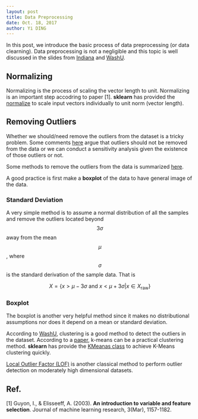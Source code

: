 ```yaml
---
layout: post
title: Data Preprocessing
date: Oct. 18, 2017
author: Yi DING
---
```


In this post, we introduce the basic process of data preprocessing (or data clearning). Data preprocessing is not a negligible and this topic is well discussed in the slides from [Indiana](https://www.cs.indiana.edu/~predrag/classes/2010springi211/week6_m.pdf) and [WashU](http://www.cs.wustl.edu/~zhang/teaching/cs514/Spring11/Data-prep.pdf). 

## Normalizing
Normalizing is the process of scaling the vector length to unit. Normalizing is an important step accodring to paper [1]. **sklearn** has provided the [normalize](http://scikit-learn.org/stable/modules/generated/sklearn.preprocessing.normalize.html) to scale input vectors individually to unit norm (vector length).

## Removing Outliers
Whether we should/need remove the outliers from the dataset is a tricky problem. Some comments [here](https://stats.stackexchange.com/questions/200534/is-it-ok-to-remove-outliers-from-data/200923) argue that outliers should not be removed from the data or we can conduct a sensitivity analysis given the existence of those outliers or not.

Some methods to remove the outliers from the data is summarized [here](http://d-scholarship.pitt.edu/7948/1/Seo.pdf).

A good practice is first make a **boxplot** of the data to have  general image of the data.

### Standard Deviation
A very simple method is to assume a normal distribution of all the samples and remove the outliers located beyond $$3\sigma$$ away from the mean $$\mu$$, where $$\sigma$$ is the standard derivation of the sample data. That is 

$$X =\{ x>\mu-3\sigma \text{ and }x < \mu+3\sigma | x\in X_{\text{raw}} \}$$

### Boxplot

The boxplot is another very helpful method since it makes no distributional assumptions nor does it depend on a mean or standard deviation.



According to [WashU](http://www.cs.wustl.edu/~zhang/teaching/cs514/Spring11/Data-prep.pdf), clustering is a good method to detect the outliers in the dataset.
According to a [paper](http://pmg.it.usyd.edu.au/outliers.pdf), k-means can be a practical clustering method.
**sklearn** has provide the [KMeanas class](http://scikit-learn.org/stable/modules/generated/sklearn.cluster.KMeans.html) to achieve K-Means clustering quickly.

[Local Outlier Factor (LOF)](http://scikit-learn.org/stable/modules/outlier_detection.html#local-outlier-factor) is another classical method to perform outlier detection on moderately high dimensional datasets.

## Ref.
[1] Guyon, I., & Elisseeff, A. (2003). **An introduction to variable and feature selection**. Journal of machine learning research, 3(Mar), 1157-1182.
